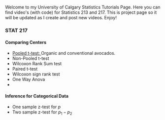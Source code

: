 
Welcome to my University of Calgary Statistics Tutorials Page. Here you can find video's (with code) for Statistics 213 and 217. This is project page so it will be updated as I create and post new videos. Enjoy! 

### STAT 217
#### Comparing Centers
* <a href="https://merrickmath.github.io/MerrickMath.github.io-UofCStats/PooledTtest.html"> Pooled t-test: </a> Organic and conventional avocados. 
* Non-Pooled t-test 
* Wilcoxon Rank Sum test 
* Paired t-test
* Wilcoxon sign rank test
* One Way Anova 
* 

#### Inference for Categorical Data
* One sample z-test for $`p`$
* Two sample z-test for $`p_1-p_2`$






